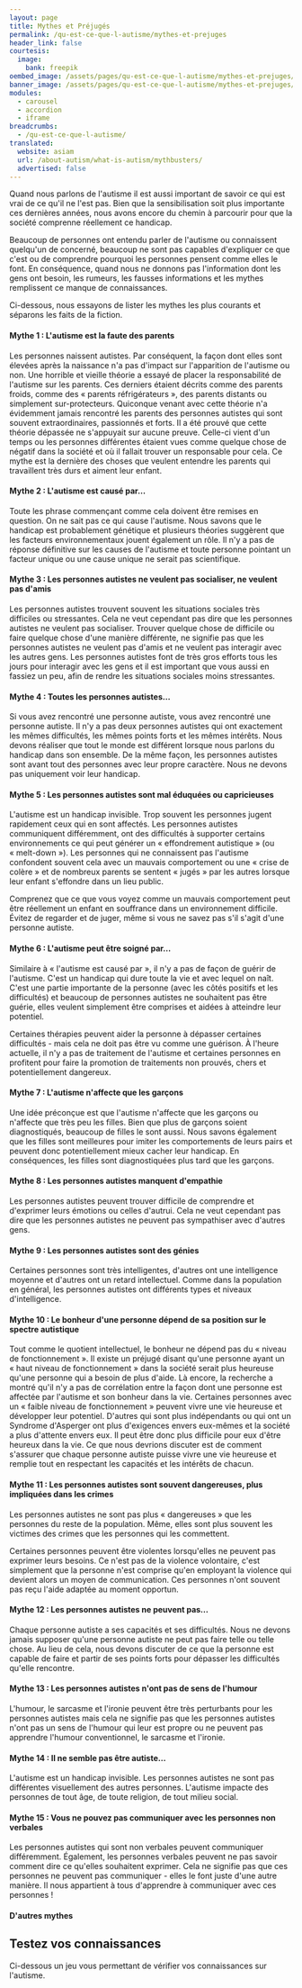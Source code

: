 ```yaml
---
layout: page
title: Mythes et Préjugés
permalink: /qu-est-ce-que-l-autisme/mythes-et-prejuges
header_link: false
courtesis:
  image:
    bank: freepik
oembed_image: /assets/pages/qu-est-ce-que-l-autisme/mythes-et-prejuges/opengraph.jpg
banner_image: /assets/pages/qu-est-ce-que-l-autisme/mythes-et-prejuges/banner.jpg
modules:
  - carousel
  - accordion
  - iframe
breadcrumbs:
  - /qu-est-ce-que-l-autisme/
translated:
  website: asiam
  url: /about-autism/what-is-autism/mythbusters/
  advertised: false
---
```


Quand nous parlons de l'autisme il est aussi important de savoir ce qui est vrai de ce qu'il ne l'est pas.
Bien que la sensibilisation soit plus importante ces dernières années,
nous avons encore du chemin à parcourir pour que la société comprenne réellement ce handicap.

Beaucoup de personnes ont entendu parler de l'autisme ou connaissent quelqu'un de concerné, beaucoup ne sont pas capables d'expliquer ce que c'est ou de comprendre
pourquoi les personnes pensent comme elles le font.
En conséquence, quand nous ne donnons pas l'information dont les gens ont besoin,
les rumeurs, les fausses informations et les mythes remplissent ce manque de connaissances.

Ci-dessous, nous essayons de lister les mythes les plus courants et séparons les faits de la fiction.


<amp-accordion animate expand-single-section disable-session-states>
 <section expanded>
  <h4 class="n"><span></span>Mythe 1&nbsp;: L'autisme est la faute des parents</h4>
  <div>
<p>Les personnes naissent autistes. Par conséquent, la façon dont elles sont élevées après la naissance
n'a pas d'impact sur l'apparition de l'autisme ou non.
Une horrible et vieille théorie a essayé de placer la responsabilité de l'autisme sur les parents.
Ces derniers étaient décrits comme des parents froids, comme des  «&nbsp;parents réfrigérateurs&nbsp;», des parents distants ou simplement
sur-protecteurs. Quiconque venant avec cette théorie n'a évidemment jamais rencontré les parents des personnes autistes qui sont souvent
extraordinaires, passionnés et forts.
Il a été prouvé que cette théorie dépassée ne s'appuyait sur aucune preuve. Celle-ci vient d'un temps ou les personnes différentes étaient vues comme quelque chose de négatif dans la société et où il fallait trouver un responsable pour cela.
Ce mythe est la dernière des choses que veulent entendre les parents qui travaillent très durs et aiment leur enfant.</p>
  </div>
 </section>
 <section>
  <h4 class="n"><span></span>Mythe 2&nbsp;: L'autisme est causé par…</h4>
  <div>
<p>Toute les phrase commençant comme cela doivent être remises en question.
On ne sait pas ce qui cause l'autisme. Nous savons que le handicap est probablement génétique et plusieurs théories suggèrent que les facteurs
environnementaux jouent également un rôle.
Il n'y a pas de réponse définitive sur les causes de l'autisme et
toute personne pointant un facteur unique ou une cause unique ne serait pas scientifique.</p>
  </div>
 </section>
 <section>
  <h4 class="n"><span></span>Mythe 3&nbsp;: Les personnes autistes ne veulent pas socialiser, ne veulent pas d'amis</h4>
  <div>
<p>Les personnes autistes trouvent souvent les situations sociales très difficiles ou stressantes. Cela ne veut cependant pas dire que
les personnes autistes ne veulent pas socialiser.
Trouver quelque chose de difficile ou faire quelque chose d'une manière différente, ne signifie pas que les personnes autistes ne veulent pas d'amis et ne veulent pas interagir avec les autres gens.
Les personnes autistes font de très gros efforts tous les jours pour interagir avec les gens et il est important que vous aussi en fassiez un peu, afin de rendre les situations sociales moins stressantes.</p>
  </div>
 </section>
 <section>
  <h4 class="n"><span></span>Mythe 4&nbsp;: Toutes les personnes autistes…</h4>
  <div>
<p>Si vous avez rencontré une personne autiste, vous avez rencontré une personne autiste.
Il n'y a pas deux personnes autistes qui ont exactement les mêmes difficultés, les mêmes points forts et les mêmes intérêts.
Nous devons réaliser que tout le monde est différent lorsque nous parlons du handicap dans son ensemble.
De la même façon, les personnes autistes sont avant tout des personnes avec leur propre caractère. Nous ne devons pas uniquement voir leur handicap.</p>
  </div>
 </section>
 <section>
  <h4 class="n"><span></span>Mythe 5&nbsp;: Les personnes autistes sont mal éduquées ou capricieuses</h4>
  <div>
<p>L'autisme est un handicap invisible. Trop souvent les personnes jugent rapidement ceux qui en sont affectés.
Les personnes autistes communiquent différemment, ont des difficultés à supporter certains environnements ce qui
peut générer un «&nbsp;effondrement autistique&nbsp;» (ou «&nbsp;melt-down&nbsp;»).
Les personnes qui ne connaissent pas l'autisme confondent souvent cela avec un mauvais comportement ou une «&nbsp;crise de colère&nbsp;» et
de nombreux parents se sentent «&nbsp;jugés&nbsp;» par les autres lorsque leur enfant s'effondre dans un lieu public.</p>

<p>Comprenez que ce que vous voyez comme un mauvais comportement peut être réellement un enfant en souffrance dans un environnement difficile.
Évitez de regarder et de juger, même si vous ne savez pas s'il s'agit d'une personne autiste.</p>
  </div>
 </section>
 <section>
  <h4 class="n"><span></span>Mythe 6&nbsp;: L'autisme peut être soigné par…</h4>
  <div>
<p>Similaire à «&nbsp;l'autisme est causé par&nbsp;», il n'y a pas de façon de guérir de l'autisme.
C'est un handicap qui dure toute la vie et avec lequel on naît. C'est une partie importante de la personne (avec les côtés positifs et les difficultés) et beaucoup de personnes autistes ne souhaitent pas être guérie, elles veulent
simplement être comprises et aidées à atteindre leur potentiel.</p>

<p>Certaines thérapies peuvent aider la personne à dépasser certaines difficultés - mais cela ne doit pas être vu comme une guérison.
À l'heure actuelle, il n'y a pas de traitement de l'autisme et certaines personnes en profitent
pour faire la promotion de traitements non prouvés, chers et potentiellement dangereux.</p>
  </div>
 </section>
 <section>
  <h4 class="n"><span></span>Mythe 7&nbsp;: L'autisme n'affecte que les garçons</h4>
  <div>
<p>Une idée préconçue est que l'autisme n'affecte que les garçons ou n'affecte que très peu les filles.
Bien que plus de garçons soient diagnostiqués, beaucoup de filles le sont aussi. Nous savons également que les filles sont meilleures
pour imiter les comportements de leurs pairs et peuvent donc potentiellement mieux cacher leur handicap.
En conséquences, les filles sont diagnostiquées plus tard que les garçons.</p>
  </div>
 </section>
 <section>
  <h4 class="n"><span></span>Mythe 8&nbsp;: Les personnes autistes manquent d'empathie</h4>
  <div>
<p>Les personnes autistes peuvent trouver difficile de comprendre et d'exprimer leurs émotions ou celles d'autrui.
Cela ne veut cependant pas dire que les personnes autistes ne peuvent pas sympathiser avec d'autres gens.</p>
  </div>
 </section>
 <section>
  <h4 class="n"><span></span>Mythe 9&nbsp;: Les personnes autistes sont des génies</h4>
  <div>
<p>Certaines personnes sont très intelligentes, d'autres ont une intelligence moyenne et d'autres ont
un retard intellectuel. Comme dans la population en général, les personnes autistes ont différents types et niveaux d'intelligence.</p>
  </div>
 </section>
 <section>
  <h4 class="n"><span></span>Mythe 10&nbsp;: Le bonheur d'une personne dépend de sa position sur le spectre autistique</h4>
  <div>
<p>Tout comme le quotient intellectuel, le bonheur ne dépend pas du «&nbsp;niveau de fonctionnement&nbsp;».
Il existe un préjugé disant qu'une personne ayant un «&nbsp;haut niveau de fonctionnement&nbsp;» dans la société serait plus heureuse qu'une personne qui a besoin de plus d'aide.
Là encore, la recherche a montré qu'il n'y a pas de corrélation entre la façon dont une personne est affectée par l'autisme et son bonheur dans la vie.
Certaines personnes avec un «&nbsp;faible niveau de fonctionnement&nbsp;» peuvent vivre une vie heureuse et développer leur potentiel.
D'autres qui sont plus indépendants ou qui ont un Syndrome d'Asperger ont plus d'exigences envers eux-mêmes et la société a plus d'attente envers eux.
Il peut être donc plus difficile pour eux d'être heureux dans la vie.
Ce que nous devrions discuter est de comment s'assurer que chaque personne autiste puisse vivre une vie heureuse et remplie tout en
respectant les capacités et les intérêts de chacun.</p>
  </div>
 </section>
 <section>
  <h4 class="n"><span></span>Mythe 11&nbsp;: Les personnes autistes sont souvent dangereuses, plus impliquées dans les crimes</h4>
  <div>
<p>Les personnes autistes ne sont pas plus «&nbsp;dangereuses&nbsp;» que les personnes du reste de la population.
Même, elles sont plus souvent les victimes des crimes que les personnes qui les commettent.</p>

<p>Certaines personnes peuvent être violentes lorsqu'elles ne peuvent pas exprimer leurs besoins. Ce n'est pas de la violence volontaire,
c'est simplement que la personne n'est comprise qu'en employant la violence qui devient alors un moyen de communication.
Ces personnes n'ont souvent pas reçu l'aide adaptée au moment opportun.</p>
  </div>
 </section>
 <section>
  <h4 class="n"><span></span>Mythe 12&nbsp;: Les personnes autistes ne peuvent pas…</h4>
  <div>
<p>Chaque personne autiste a ses capacités et ses difficultés. Nous ne devons jamais supposer qu'une personne autiste ne peut pas faire telle ou telle chose.
Au lieu de cela, nous devons discuter de ce que la personne est capable de faire et partir de ses points forts pour dépasser les difficultés qu'elle rencontre.</p>
  </div>
 </section>
 <section>
  <h4 class="n"><span></span>Mythe 13&nbsp;: Les personnes autistes n'ont pas de sens de l'humour</h4>
  <div>
<p>L'humour, le sarcasme et l'ironie peuvent être très perturbants pour les personnes autistes mais cela ne signifie pas que les personnes autistes n'ont pas un sens de l'humour qui leur est propre
ou ne peuvent pas apprendre l'humour conventionnel, le sarcasme et l'ironie.</p>
  </div>
 </section>
 <section>
  <h4 class="n"><span></span>Mythe 14&nbsp;: Il ne semble pas être autiste…</h4>
  <div>
<p>L'autisme est un handicap invisible. Les personnes autistes ne sont pas différentes visuellement des autres personnes.
L'autisme impacte des personnes de tout âge, de toute religion, de tout milieu social.</p>
  </div>
 </section>
 <section>
  <h4 class="n"><span></span>Mythe 15&nbsp;: Vous ne pouvez pas communiquer avec les personnes non verbales</h4>
  <div>
<p>Les personnes autistes qui sont non verbales peuvent communiquer différemment.
Également, les personnes verbales peuvent ne pas savoir comment dire ce qu'elles souhaitent exprimer.
Cela ne signifie pas que ces personnes ne peuvent pas communiquer - elles le font juste d'une autre manière.
Il nous appartient à tous d'apprendre à communiquer avec ces personnes&nbsp;!</p>
  </div>
 </section>
 <section>
  <h4 class="n"><span></span>D'autres mythes</h4>
  <div class="center">
<amp-carousel width="500" height="500" layout="intrinsic" type="slides>
 <amp-img src="{{ site.resources_repository_legacy }}/myths/autism_is_contagious/img-fr.png" layout="fill" alt="L'autisme est contagieux"></amp-img>
 <amp-img src="{{ site.resources_repository_legacy }}/myths/autism_vs_asperger/img-fr.png" layout="fill" alt="Il existe deux types de personnes autistes, les autistes sévères et les personnes ayant un syndrome d'Asperger léger"></amp-img>
 <amp-img src="{{ site.resources_repository_legacy }}/myths/autistic_people_are_all_the_same/img-fr.png" layout="fill" alt="Les personnes autistes ont toutes les mêmes difficultés"></amp-img>
 <amp-img src="{{ site.resources_repository_legacy }}/myths/bad_parenting/img-fr.png" layout="fill" alt="L'autisme est dû à une mauvaise éducation"></amp-img>
 <amp-img src="{{ site.resources_repository_legacy }}/myths/cure/img-fr.png" layout="fill" alt="Il est possible de guérir de l'autisme"></amp-img>
 <amp-img src="{{ site.resources_repository_legacy }}/myths/does_not_look_anything/img-fr.png" layout="fill" alt="Les personnes autistes se distinguent facilement"></amp-img>
 <amp-img src="{{ site.resources_repository_legacy }}/myths/equality/img-fr.png" layout="fill" alt="Mettre en place des aménagements pour les personnes autistes est contraire au principe d'égalité"></amp-img>
 <amp-img src="{{ site.resources_repository_legacy }}/myths/expert/img-fr.png" layout="fill" alt="Connaître une personne autiste fait de vous un expert de l'autisme"></amp-img>
 <amp-img src="{{ site.resources_repository_legacy }}/myths/family/img-fr.png" layout="fill" alt="Les personnes autistes ne peuvent pas trouver de partenaire et fonder de famille"></amp-img>
 <amp-img src="{{ site.resources_repository_legacy }}/myths/hospital/img-fr.png" layout="fill" alt="Les enfants autistes ne devraient pas aller à l'école mais être hospitalisés"></amp-img>
 <amp-img src="{{ site.resources_repository_legacy }}/myths/increase/img-fr.png" layout="fill" alt="Nous faisons face à une épidemie d'autisme"></amp-img>
 <amp-img src="{{ site.resources_repository_legacy }}/myths/live_in_their_own_world/img-fr.png" layout="fill" alt="Les personnes autistes sont dans leur monde"></amp-img>
 <amp-img src="{{ site.resources_repository_legacy }}/myths/look_in_the_eyes/img-fr.png" layout="fill" alt="Si une personne peut vous regarder dans les yeux, c'est qu'elle n'est pas autiste"></amp-img>
 <amp-img src="{{ site.resources_repository_legacy }}/myths/maths/img-fr.png" layout="fill" alt="Les personnes autistes sont des génies en mathématiques"></amp-img>
 <amp-img src="{{ site.resources_repository_legacy }}/myths/no_emotions/img-fr.png" layout="fill" alt="Les personnes autistes ne ressentent pas les émotions"></amp-img>
 <amp-img src="{{ site.resources_repository_legacy }}/myths/no_sense_of_humour/img-fr.png" layout="fill" alt="Les personnes autistes n'ont pas de sens de l'humour"></amp-img>
 <amp-img src="{{ site.resources_repository_legacy }}/myths/not_being_able_to_speak_equal_having_intellectual_disability/img-fr.png" layout="fill" alt="Les personnes non verbales ne comprennent pas ce que nous leur disons et ne pensent pas par elles-mêmes"></amp-img>
 <amp-img src="{{ site.resources_repository_legacy }}/myths/only_boys/img-fr.png" layout="fill" alt="L'autisme n'affecte que les garçons"></amp-img>
 <amp-img src="{{ site.resources_repository_legacy }}/myths/only_children/img-fr.png" layout="fill" alt="Les personnes autistes sont toutes des enfants"></amp-img>
 <amp-img src="{{ site.resources_repository_legacy }}/myths/pain/img-fr.png" layout="fill" alt="Les personnes autistes ne ressentent pas la douleur"></amp-img>
 <amp-img src="{{ site.resources_repository_legacy }}/myths/psychologist/img-fr.png" layout="fill" alt="L'autisme est un handicap mental ou psychologique"></amp-img>
 <amp-img src="{{ site.resources_repository_legacy }}/myths/rude/img-fr.png" layout="fill" alt="Les personnes autistes sont simplement des personnes mal élevées ou malpolies"></amp-img>
 <amp-img src="{{ site.resources_repository_legacy }}/myths/self-aware/img-fr.png" layout="fill" alt="Les personnes autistes ne sont pas conscientes de leur différence"></amp-img>
 <amp-img src="{{ site.resources_repository_legacy }}/myths/tantrum/img-fr.png" layout="fill" alt="Les personnes autistes font souvent des caprices"></amp-img>
 <amp-img src="{{ site.resources_repository_legacy }}/myths/vaccine/img-fr.png" layout="fill" alt="Les vaccins causent l'autisme"></amp-img>
 <amp-img src="{{ site.resources_repository_legacy }}/myths/violence/img-fr.png" layout="fill" alt="Les personnes autistes sont violentes"></amp-img>
 <amp-img src="{{ site.resources_repository_legacy }}/myths/visual_thinkers/img-fr.png" layout="fill" alt="Les personnes autistes ont toutes une pensée visuelle qui leur permet de se repérer facilement dans l'espace"></amp-img>
 <amp-img src="{{ site.resources_repository_legacy }}/myths/want_to_be_alone/img-fr.png" layout="fill" alt="Les personnes autistes ne veulent pas d'amis"></amp-img>
 <amp-img src="{{ site.resources_repository_legacy }}/myths/we_dont_see_them/img-fr.png" layout="fill" alt="Nous ne rencontrons jamais de personnes autistes"></amp-img>
</amp-carousel>
  </div>
 </section>
</amp-accordion>


## Testez vos connaissances

Ci-dessous un jeu vous permettant de vérifier vos connaissances sur l'autisme.

<div class="center">
<amp-iframe layout="intrinsic" width="650" height="800" sandbox="allow-scripts" src="/html/mythes.html" scrolling="no">
 <amp-img layout="fill" src="/html/mythes.png" placeholder></amp-img>
</amp-iframe>
</div>

